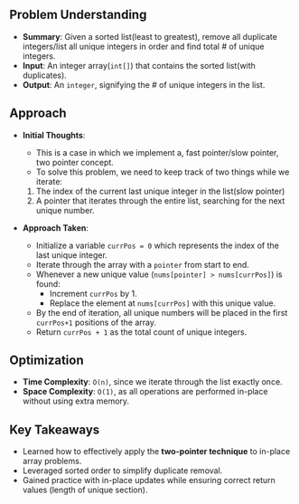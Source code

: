 ## Problem Understanding
 - **Summary**: Given a sorted list(least to greatest), remove all duplicate integers/list all unique integers in order and find total # of unique integers.
 - **Input**: An integer array(`int[]`) that contains the sorted list(with duplicates).
 - **Output**: An `integer`, signifying the # of unique integers in the list.

## Approach
 - **Initial Thoughts**:
     * This is a case in which we implement a, fast pointer/slow pointer,  two pointer concept. 
     * To solve this problem, we need to keep track of two things while we iterate:
    1. The index of the current last unique integer in the list(slow pointer)
    2. A pointer that iterates through the entire list, searching for the next unique number.

 - **Approach Taken**:
     * Initialize a variable `currPos = 0` which represents the index of the last unique integer.
     * Iterate through the array with a `pointer` from start to end.
     * Whenever a new unique value (`nums[pointer] > nums[currPos]`) is found:
       - Increment `currPos` by 1.
       - Replace the element at `nums[currPos]` with this unique value.
     * By the end of iteration, all unique numbers will be placed in the first `currPos+1` positions of the array.
     * Return `currPos + 1` as the total count of unique integers.

<!-- ## Challenges
 - **Obstacles Faced**:
 - **Edge Cases**: -->

## Optimization
 - **Time Complexity**: `O(n)`, since we iterate through the list exactly once.
 - **Space Complexity**: `O(1)`, as all operations are performed in-place without using extra memory.

<!-- ## Alternative Solutions
- None that come to mind. -->

## Key Takeaways
 - Learned how to effectively apply the **two-pointer technique** to in-place array problems.
 - Leveraged sorted order to simplify duplicate removal.
 - Gained practice with in-place updates while ensuring correct return values (length of unique section).

<!-- ## Additional Resources
- N/A -->